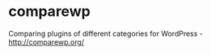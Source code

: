 comparewp
=========

Comparing plugins of different categories for WordPress - http://comparewp.org/